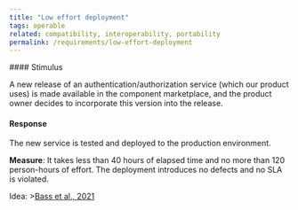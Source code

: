 ```yaml
---
title: "Low effort deployment"
tags: operable
related: compatibility, interoperability, portability
permalink: /requirements/low-effort-deployment
---
```


<div class="quality-requirement" markdown="1">
#### Stimulus


A new release of an authentication/authorization service (which our product uses) is made available in the component marketplace, and the product owner decides to incorporate this version into the release. 

#### Response

The new service is tested and deployed to the production environment. 


**Measure**: 
It takes less than 40 hours of elapsed time and no more than 120 person-hours of effort. 
The deployment introduces no defects and no SLA is violated.

Idea: >[Bass et al., 2021](/references/#bass2021software)

</div><br>



